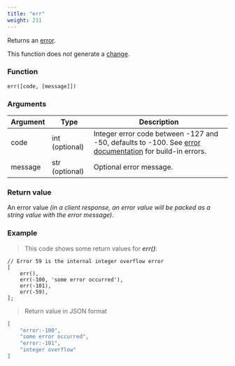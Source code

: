 ```yaml
---
title: "err"
weight: 211
---
```


Returns an [error](../../data-types/error).

This function does *not* generate a [change](../../overview/changes).

### Function

`err([code, [message]])`

### Arguments

Argument | Type | Description
-------- | ---- | -----------
code | int (optional) | Integer error code between -127 and -50, defaults to -100. See [error documentation](../../errors) for build-in errors.
message | str (optional) | Optional error message.

### Return value

An error value *(in a client response, an error value will be packed as a string value with the error message)*.

### Example

> This code shows some return values for ***err()***:

```thingsdb,json_response
// Error 59 is the internal integer overflow error
[
    err(),
    err(-100, 'some error occurred'),
    err(-101),
    err(-59),
];
```

> Return value in JSON format

```json
[
    "error:-100",
    "some error occurred",
    "error:-101",
    "integer overflow"
]
```
